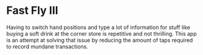 # Fast Fly III

Having to switch hand positions and type a lot of information for stuff like buying a soft drink at the corner store is repetitive and not thrilling. This app is an attempt at solving that issue by reducing the amount of taps required to record mundane transactions.